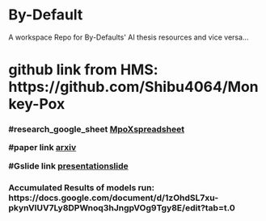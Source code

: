 # By-Default
A workspace Repo for By-Defaults' AI thesis resources and vice versa...

<h1>github link from HMS: https://github.com/Shibu4064/Monkey-Pox</h1>
<h3> 
#research_google_sheet
<a href='https://docs.google.com/spreadsheets/d/1mZy3KdBUblfpi3uB_1QJCtYjSsvTZ0AM8_4dCu991cY/edit?usp=sharing'>MpoXspreadsheet</a>

#paper link
<a href='https://arxiv.org/pdf/2308.01987v3'>arxiv</a>

#Gslide link
<a href='https://docs.google.com/presentation/d/1o8Zxb8vD7B_kZlPr9WAoOOySooL9N83LWfCrVY77Btk/edit?slide=id.g35e758dba36_1_0#slide=id.g35e758dba36_1_0'>presentationslide</a>
</h3>
<h3>Accumulated Results of models run: https://docs.google.com/document/d/1zOhdSL7xu-pkynVIUV7Ly8DPWnoq3hJngpVOg9Tgy8E/edit?tab=t.0</h3>
